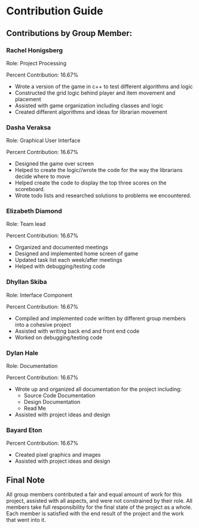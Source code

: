 Contribution Guide
==================

Contributions by Group Member:
------------------------------

### Rachel Honigsberg 

Role: Project Processing

Percent Contribution: 16.67%

*	Wrote a version of the game in c++ to test different algorithms and logic
*	Constructed the grid logic behind player and item movement and placement
*	Assisted with game organization including classes and logic
*	Created different algorithms and ideas for librarian movement

### Dasha Veraksa

Role: Graphical User Interface

Percent Contribution: 16.67%

*	Designed the game over screen
*	Helped to create the logic//wrote the code for the way the librarians decide where to move
*	Helped create the code to display the top three scores on the scoreboard.
*	Wrote todo lists and researched solutions to problems we encountered.


### Elizabeth Diamond

Role: Team lead

Percent Contribution: 16.67%

*	Organized and documented meetings
*	Designed and implemented home screen of game
*	Updated task list each week/after meetings
*	Helped with debugging/testing code


### Dhyllan Skiba

Role: Interface Component

Percent Contribution: 16.67%

*	Compiled and implemented code written by different group members into a cohesive project
*	Assisted with writing back end and front end code
*	Worked on debugging/testing code

### Dylan Hale

Role: Documentation

Percent Contribution: 16.67%

*	Wrote up and organized all documentation for the project including:
	*	Source Code Documentation
	*	Design Documentation
	*	Read Me
*	Assisted with project ideas and design

### Bayard Eton

Percent Contribution: 16.67%

*	Created pixel graphics and images
*	Assisted with project ideas and design

Final Note
---------------------

All group members contributed a fair and equal amount of work for this project, assisted with all aspects, and were not constrained by their role. All members take full responsibility for the final state of the project as a whole. Each member is satisfied with the end result of the project and the work that went into it.
